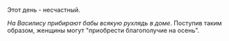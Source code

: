 Этот день - несчастный.

_На Василису прибирают бабы всякую рухлядь в доме_. Поступив таким образом, женщины могут "приобрести бла­гополучие на осень".